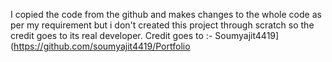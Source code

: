 I copied the code from the github and makes changes to the whole code as per my requirement but i don't created this project through scratch so the credit goes to its real developer.
Credit goes to :- Soumyajit4419](https://github.com/soumyajit4419/Portfolio
